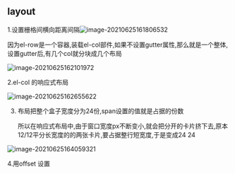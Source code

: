 ## layout

1.设置栅格间横向距离间隔![image-20210625161806532](C:\Users\inui\AppData\Roaming\Typora\typora-user-images\image-20210625161806532.png)

因为el-row是一个容器,装载el-col部件,如果不设置gutter属性,那么就是一个整体,设置gutter后,有几个col就分块成几个布局

![image-20210625162101972](C:\Users\inui\AppData\Roaming\Typora\typora-user-images\image-20210625162101972.png)

2.el-col 的响应式布局

![image-20210625162655622](C:\Users\inui\AppData\Roaming\Typora\typora-user-images\image-20210625162655622.png)

3. 布局把整个盒子宽度分为24份,span设置的值就是占据的份数

   所以在响应式布局中,由于窗口宽度px不断变小,就会把分开的卡片挤下去,原本12/12平分长宽度的的两张卡片,要占据整行短宽度,于是变成24 24

![image-20210625164059321](C:\Users\inui\AppData\Roaming\Typora\typora-user-images\image-20210625164059321.png)

4.用offset 设置
